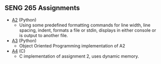 ## SENG 265 Assignments

* [A2](/Assignments/SENG265/A2) (Python)
	* Using some predefined formatting commands for line width, line spacing, indent, formats a file or stdin, displays in either console or is output to another file.
* [A3](/Assignments/SENG265/A3) (Python)
	* Object Oriented Programming implementation of A2
* [A4](/Assignments/SENG265/A3) (C)
	* C implementation of assignment 2, uses dynamic memory.
